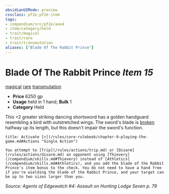 ```yaml
---
obsidianUIMode: preview
cssclass: pf2e,pf2e-item
tags:
- compendium/src/pf2e/aoe4
- item/category/held
- trait/magical
- trait/rare
- trait/transmutation
aliases: ["Blade Of The Rabbit Prince"]
---
```

# Blade Of The Rabbit Prince *Item 15*  
[magical](/rules/traits/magical.md)  [rare](/rules/traits/rare.md)  [transmutation](/rules/traits/transmutation.md)  

- **Price** 6250 gp
- **Usage** held in 1 hand; **Bulk** 1
- **Category** Held

This +2 greater striking dancing shortsword has a golden handguard resembling a bird with outstretched wings. The sword's blade is [broken](/rules/conditions.md#Broken) halfway up its length, but this doesn't impair the sword's function.

```ad-embed-ability
title: Activate [>](/rules/core-rulebook/chapter-9-playing-the-game.md#Actions "Single Action")

You attempt to [Trip](/rules/actions/trip.md) or [Disarm](/rules/actions/disarm.md) an opponent using [Thievery](/compendium/skills.md#Thievery) instead of [Athletics](/compendium/skills.md#Athletics), and you add the blade of the Rabbit Prince's item bonus to the check. You do not need to have a hand free if you're wielding the blade of the Rabbit Prince, and your target can be up to two sizes larger than you.
```

*Source: Agents of Edgewatch #4: Assault on Hunting Lodge Seven p. 79*